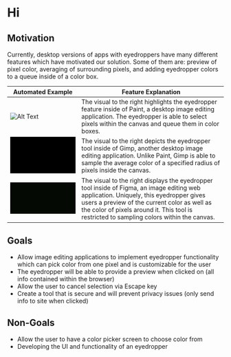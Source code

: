 # Hi 

## Motivation

Currently, desktop versions of apps with eyedroppers have many different features which have motivated our solution. Some of them are: preview of pixel color, averaging of surrounding pixels, and adding eyedropper colors to a queue inside of a color box.

| Automated Example | Feature Explanation |
| ----------- | ----------- |
| ![Alt Text](paint.gif)                                                       | The visual to the right highlights the eyedropper feature inside of Paint, a desktop image editing application. The eyedropper is able to select pixels within the canvas and queue them in color boxes. |
| ![Alt Text](gimp.gif)                                                        | The visual to the right depicts the eyedropper tool inside of Gimp, another desktop image editing application. Unlike Paint, Gimp is able to sample the average color of a specified radius of pixels inside the canvas. |
| ![Alt Text](figma.gif)                                                       | The visual to the right displays the eyedropper tool inside of Figma, an image editing web application. Uniquely, this eyedropper gives users a preview of the current color as well as the color of pixels around it. This tool is restricted to sampling colors within the canvas. |

## Goals 

- Allow image editing applications to implement eyedropper functionality which can pick color from one pixel and is customizable for the user 
- The eyedropper will be able to provide a preview when clicked on (all info contained within the browser) 
- Allow the user to cancel selection via Escape key 
- Create a tool that is secure and will prevent privacy issues (only send info to site when clicked) 
## Non-Goals
- Allow the user to have a color picker screen to choose color from 
- Developing the UI and functionality of an eyedropper 
